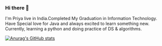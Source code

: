 ### Hi there 👋
 I'm Priya live in India.Completed My Graduation in Information Technology.
 Have Special love for Java and always excited to learn something new.
 Currently, learning a python and doing practice of DS & algorithms.
 
[![Anurag's GitHub stats](https://github-readme-stats.vercel.app/api?username=priyaxtx)](https://github.com/anuraghazra/github-readme-stats)
